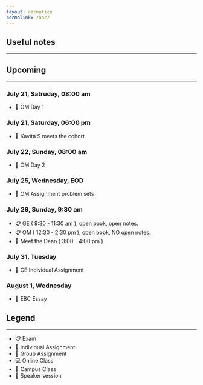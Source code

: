 ```yaml
---
layout: aacnotice
permalink: /aac/
---
```


## Useful notes

----

## Upcoming

----
### July 21, Satruday, 08:00 am
* :school: OM Day 1

### July 21, Saturday, 06:00 pm
* :microphone: Kavita S meets the cohort

### July 22, Sunday, 08:00 am
* :school: OM Day 2

### July 25, Wednesday, EOD
* :busts_in_silhouette: OM Assignment problem sets

### July 29, Sunday, 9:30 am
* :clipboard: GE ( 9:30 - 11:30 am ), open book, open notes.
* :clipboard: OM ( 12:30 - 2:30 pm ), open book, NO open notes.
* :microphone: Meet the Dean ( 3:00 - 4:00 pm )

### July 31, Tuesday
* :bust_in_silhouette: GE Individual Assignment

### August 1, Wednesday
* :bust_in_silhouette: EBC Essay

## Legend

----
* :clipboard: Exam
* :bust_in_silhouette: Individual Assignment
* :busts_in_silhouette: Group Assignment
* :computer: Online Class
* :school: Campus Class
* :microphone: Speaker session
